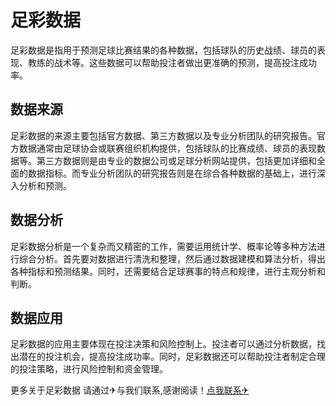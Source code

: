 # 足彩数据

足彩数据是指用于预测足球比赛结果的各种数据，包括球队的历史战绩、球员的表现、教练的战术等。这些数据可以帮助投注者做出更准确的预测，提高投注成功率。

## 数据来源

足彩数据的来源主要包括官方数据、第三方数据以及专业分析团队的研究报告。官方数据通常由足球协会或联赛组织机构提供，包括球队的比赛成绩、球员的表现数据等。第三方数据则是由专业的数据公司或足球分析网站提供，包括更加详细和全面的数据指标。而专业分析团队的研究报告则是在综合各种数据的基础上，进行深入分析和预测。

## 数据分析

足彩数据分析是一个复杂而又精密的工作，需要运用统计学、概率论等多种方法进行综合分析。首先要对数据进行清洗和整理，然后通过数据建模和算法分析，得出各种指标和预测结果。同时，还需要结合足球赛事的特点和规律，进行主观分析和判断。

## 数据应用

足彩数据的应用主要体现在投注决策和风险控制上。投注者可以通过分析数据，找出潜在的投注机会，提高投注成功率。同时，足彩数据还可以帮助投注者制定合理的投注策略，进行风险控制和资金管理。

更多关于足彩数据 请通过✈与我们联系,感谢阅读！[点我联系✈](https://www.k02.cc)